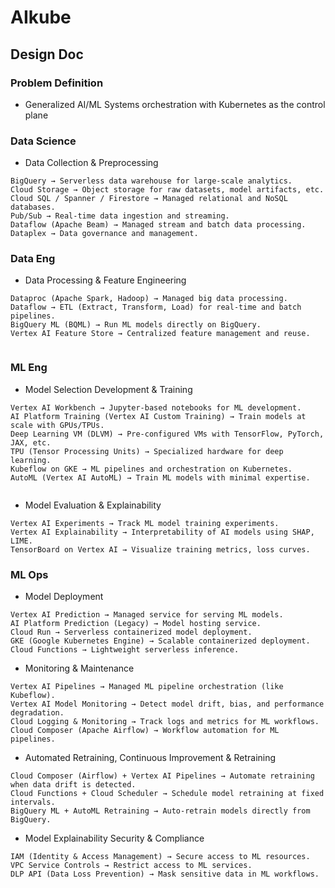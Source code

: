 # AIkube  




## Design Doc

### Problem Definition  

- Generalized AI/ML Systems orchestration with Kubernetes as the control plane  

### Data Science  

- Data Collection & Preprocessing  

```
BigQuery → Serverless data warehouse for large-scale analytics.
Cloud Storage → Object storage for raw datasets, model artifacts, etc.
Cloud SQL / Spanner / Firestore → Managed relational and NoSQL databases.
Pub/Sub → Real-time data ingestion and streaming.
Dataflow (Apache Beam) → Managed stream and batch data processing.
Dataplex → Data governance and management.

```


### Data Eng  

- Data Processing & Feature Engineering  


```
Dataproc (Apache Spark, Hadoop) → Managed big data processing.
Dataflow → ETL (Extract, Transform, Load) for real-time and batch pipelines.
BigQuery ML (BQML) → Run ML models directly on BigQuery.
Vertex AI Feature Store → Centralized feature management and reuse.


```




### ML Eng  

- Model Selection Development & Training  

```
Vertex AI Workbench → Jupyter-based notebooks for ML development.
AI Platform Training (Vertex AI Custom Training) → Train models at scale with GPUs/TPUs.
Deep Learning VM (DLVM) → Pre-configured VMs with TensorFlow, PyTorch, JAX, etc.
TPU (Tensor Processing Units) → Specialized hardware for deep learning.
Kubeflow on GKE → ML pipelines and orchestration on Kubernetes.
AutoML (Vertex AI AutoML) → Train ML models with minimal expertise.


```

- Model Evaluation & Explainability  


```
Vertex AI Experiments → Track ML model training experiments.
Vertex AI Explainability → Interpretability of AI models using SHAP, LIME.
TensorBoard on Vertex AI → Visualize training metrics, loss curves.
```

### ML Ops  

- Model Deployment  

```
Vertex AI Prediction → Managed service for serving ML models.
AI Platform Prediction (Legacy) → Model hosting service.
Cloud Run → Serverless containerized model deployment.
GKE (Google Kubernetes Engine) → Scalable containerized deployment.
Cloud Functions → Lightweight serverless inference.

```

- Monitoring & Maintenance  

```
Vertex AI Pipelines → Managed ML pipeline orchestration (like Kubeflow).
Vertex AI Model Monitoring → Detect model drift, bias, and performance degradation.
Cloud Logging & Monitoring → Track logs and metrics for ML workflows.
Cloud Composer (Apache Airflow) → Workflow automation for ML pipelines.

```


- Automated Retraining, Continuous Improvement & Retraining  

```
Cloud Composer (Airflow) + Vertex AI Pipelines → Automate retraining when data drift is detected.
Cloud Functions + Cloud Scheduler → Schedule model retraining at fixed intervals.
BigQuery ML + AutoML Retraining → Auto-retrain models directly from BigQuery.

```


- Model Explainability Security & Compliance  

```
IAM (Identity & Access Management) → Secure access to ML resources.
VPC Service Controls → Restrict access to ML services.
DLP API (Data Loss Prevention) → Mask sensitive data in ML workflows.

```








